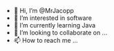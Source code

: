 - 👋 Hi, I’m @MrJacopp
- 👀 I’m interested in software
- 🌱 I’m currently learning Java
- 💞️ I’m looking to collaborate on ...
- 📫 How to reach me ...

<!---
MrJacopp/MrJacopp is a ✨ special ✨ repository because its `README.md` (this file) appears on your GitHub profile.
You can click the Preview link to take a look at your changes.
--->
